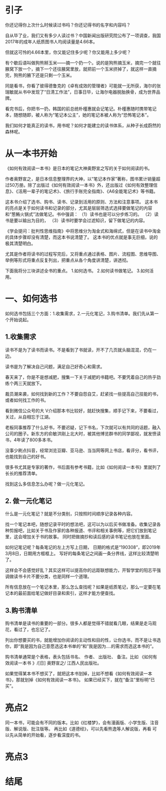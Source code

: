 

# 引子

你还记得你上次什么时候读过书吗？你还记得书的名字和内容吗？

自从毕了业，我们又有多少人读过书？中国新闻出版研究院公布了一项调查，我国2017年的成年人纸质图书人均阅读量是4.66本。

但就这可怜的4.66本里，你又能记住多少呢？你又能用上多少呢？

有个歇后语叫做狗熊掰玉米——摘一个扔一个。说的是狗熊摘玉米，摘完一个就往腋窝下放一个，摘下一个还往腋窝里放，就把前一个玉米挤掉了，就这样一直摘完，狗熊的腋下还是只剩一个玉米。

同是看书，你看了彼得德鲁克的《卓有成效的管理者》可能就一无所获，海尔的张瑞敏就从书中发现了“日清工作法”，日事日毕，让海尔电器脱胎换骨，成为世界品牌。

看完书后，你把书一扔，韩国的前总统朴槿惠就会记笔记。朴槿惠随时携带笔记本，随想随即，被人称为“笔记本公主”，她的笔记本被人称为“恐怖笔记本”。

我们如何才能真正的读书，用书呢？如何才能建立的读书体系，从种子长成蔚然的森林呢。

# 从一本书开始

《如何有效阅读一本书》是日本的笔记大神奥野宣之写的关于如何阅读的书。

作者奥野宣之，是日本信息整理界的大神，以“笔记本作家”著称，图书累计销量超过50万册。除了出版过《如何有效阅读一本书》外，还出版过《如何有效整理信息》、《活用一辈子的笔记术》、《旅行手账完全指南》、《A6全能笔记术》等书籍。

这本书介绍了选书、购书、读书、记录到活用的原则、方法和注意事项。 这本书的亮点是关于如何读书和记录的部分，尤其是层层筛选式选择要做笔记的内容和“葱鲔火锅式”法做笔记。书中强调： （1）读书也是可以分步练习的。 （2）读书是要以输出为目的， （3）读书时要学会过滤知识，留下做笔记的内容。

《学会提问：批判性思维指南》中将思维分为淘金式和海绵式，但是在读书中淘金的具体步骤却没有清楚，而这本书说清楚了。 这本书的优点就是事无巨细，说的极其清楚明白。

尤其是作者将读书的过程写完后，又将重点通过表格、图片、流程图、思维导图、举例等形式将重点反复列出，把重点从各个角度讲清楚，讲透彻。

下面我将分三块讲述全书的重点。
1.如何选书。
2.如何读书做笔记。
3.如何活用。

# 一、如何选书 

如何选书包括三个方面：1.收集需求，2.一元化笔记，3.购书清单。我们先从第一个开始说起。

## 1.收集需求

读书不是为了读书而读书。不是看到了书就读，开不了几页就头脑混混，仍在一边。

读书是为了解决自己问题，满足自己好奇心和需求。

春天来了，你是不是想减肥，搜集一下关于减肥的书籍吧。不要凭着自己的热乎劲练个两三天就放下。

裁员潮来袭，如何找到新的工作？不要自怨自艾，赶紧找一些提高自己技能的书，或者如何找工作的书。

看到微信公众号的大	V介绍那本书比较好，就赶快搜集，顺手记下来，不要看过，关过，从自相忘于江湖。

老板同事推荐了什么好书，不要迟疑，记下书名，下次就可以有共同的话题，融入公司的圈子。新东方的俞敏洪刚上北大时，被其他博览群书的同学鄙视，就发愤读书，4年读了800多本书。

没事少刷点抖音，经常浏览豆瓣、亚马逊、当当网等网上书店，看评分，看书评，也能找到自己的好书。

很多书尤其是专家的著作，书后面有参考书籍，比如《如何阅读一本书》里就列了长长的推荐清单。

找到这么多信息怎么办呢？做一元化笔记。

## 2. 做一元化笔记

什么是一元化笔记？就是不分类别，只按照时间顺序记录各种内容。

找一个笔记本吧，随想记录平时的想法吧，这可以为以后买书做准备。收集记录各种剪报吧，比如关于书及作家的各种报道、书评和相关事例等，把它们放到笔记里，这会增加关于书的故事。 同时把做摘抄和读后感的读书笔记也放在里面。

如何记笔记呢？每条笔记的左上方写上日期， 日期的格式是“190308”，即2019年3月8日，日期用方框框上。 写好的每条笔记之间画一条分界线，这样比较清楚明了。

这样会不会感觉好乱？其实这样可以提高你的远距联想能力，开智学堂的阳志平强调做读书卡片不要分类，也是同样一个道理。 

所有信息放在一个笔记本里，那么怎么查找呢？如果是纸质笔记，那么一定要在笔记本的最前面给笔记做好目录和索引，这样才能方便查找。 


## 3.购书清单

购书清单是读书的重要的一部分。很多人都是觉得不错就看几眼，结果是走马观花，看过了，也忘记了。

列出你想要买的书，就能增加你阅读的主动性和目的性，让你选书，而不是让书选你，即“我是因为自己意愿选这本书单的“和”我是因为....的需求而选这本书的”。

购书清单通常是个表格，表头包括书名、 作者、 出版社、 备注。比如 《如何有效阅读一本书 》/[日] 奥野宣之/ 江西人民出版社。

 如果觉得某本书不想买了，就把这本书划掉，比如不想看《如何有效阅读一本书》，那就划掉《如何有效阅读一本书》。 如果已经买下，就在“备注”里标明“已买”。














# 亮点2
同一本书，可能会有不同的版本。比如《红楼梦》，会有漫画版、小学生版、注音版、解说版、批注版等。 再比如《道德经》，可以先看熊逸等人解说版，再看 可以先从简单的开始看，逐步看深度的书。

# 亮点3
# 结尾




<!--stackedit_data:
eyJoaXN0b3J5IjpbMTgxNzM0NzU4OF19
-->